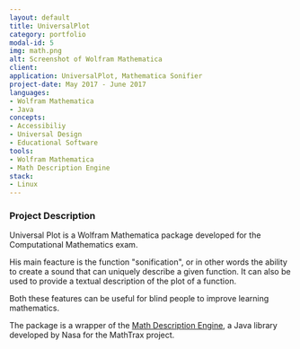 ```yaml
---
layout: default
title: UniversalPlot
category: portfolio
modal-id: 5
img: math.png
alt: Screenshot of Wolfram Mathematica
client: 
application: UniversalPlot, Mathematica Sonifier
project-date: May 2017 - June 2017
languages:
- Wolfram Mathematica
- Java
concepts:
- Accessibiliy
- Universal Design
- Educational Software
tools:
- Wolfram Mathematica
- Math Description Engine
stack:
- Linux
---
```


### Project Description

Universal Plot is a Wolfram Mathematica package developed for the Computational Mathematics exam.


His main feacture is the function "sonification", or in other words the ability to create a sound that can uniquely describe a given function.
It can also be used to provide a textual description of the plot of a function.

Both these features can be useful for blind people to improve learning mathematics.

The package is a wrapper of the [Math Description Engine](https://github.com/benetech/Inactive-Math-Description-Engine), a Java library developed by Nasa for the MathTrax project.